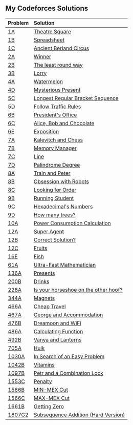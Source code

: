 ## My Codeforces Solutions
| Problem | Solution |
|:--|:--|
| [1A](https://codeforces.com/problemset/problem/1/A) | [Theatre Square](src/1A.cpp) |
| [1B](https://codeforces.com/problemset/problem/1/B) | [Spreadsheet](src/1B.cpp) |
| [1C](https://codeforces.com/problemset/problem/1/C) | [Ancient Berland Circus](src/1C.cpp) |
| [2A](https://codeforces.com/problemset/problem/2/A) | [Winner](src/2A.cpp) |
| [2B](https://codeforces.com/problemset/problem/2/B) | [The least round way](src/2B.cpp) |
| [3B](https://codeforces.com/problemset/problem/3/B) | [Lorry](src/3B.cpp) |
| [4A](https://codeforces.com/problemset/problem/4/A) | [Watermelon](src/4A.cpp) |
| [4D](https://codeforces.com/problemset/problem/4/D) | [Mysterious Present](src/4D.cpp) |
| [5C](https://codeforces.com/problemset/problem/5/C) | [Longest Regular Bracket Sequence](src/5C.cpp) |
| [5D](https://codeforces.com/problemset/problem/5/D) | [Follow Traffic Rules](src/5D.cpp) |
| [6B](https://codeforces.com/problemset/problem/6/B) | [President's Office](src/6B.cpp) |
| [6C](https://codeforces.com/problemset/problem/6/C) | [Alice, Bob and Chocolate](src/6C.cpp) |
| [6E](https://codeforces.com/problemset/problem/6/E) | [Exposition](src/6E.cpp) |
| [7A](https://codeforces.com/problemset/problem/7/A) | [Kalevitch and Chess](src/7A.cpp) |
| [7B](https://codeforces.com/problemset/problem/7/B) | [Memory Manager](src/7B.cpp) |
| [7C](https://codeforces.com/problemset/problem/7/C) | [Line](src/7C.cpp) |
| [7D](https://codeforces.com/problemset/problem/7/D) | [Palindrome Degree](src/7D.cpp) |
| [8A](https://codeforces.com/problemset/problem/8/A) | [Train and Peter](src/8A.cpp) |
| [8B](https://codeforces.com/problemset/problem/8/B) | [Obsession with Robots](src/8B.cpp) |
| [8C](https://codeforces.com/problemset/problem/8/C) | [Looking for Order](src/8C.cpp) |
| [9B](https://codeforces.com/problemset/problem/9/B) | [Running Student](src/9B.cpp) |
| [9C](https://codeforces.com/problemset/problem/9/C) | [Hexadecimal's Numbers](src/9C.cpp) |
| [9D](https://codeforces.com/problemset/problem/9/D) | [How many trees?](src/9D.cpp) |
| [10A](https://codeforces.com/problemset/problem/10/A) | [Power Consumption Calculation](src/10A.cpp) |
| [12A](https://codeforces.com/problemset/problem/12/A) | [Super Agent](src/12A.cpp) |
| [12B](https://codeforces.com/problemset/problem/12/B) | [Correct Solution?](src/12B.cpp) |
| [12C](https://codeforces.com/problemset/problem/12/C) | [Fruits](src/12C.cpp) |
| [16E](https://codeforces.com/problemset/problem/16/E) | [Fish](src/16E.cpp) |
| [61A](https://codeforces.com/problemset/problem/61/A) | [Ultra-Fast Mathematician](src/61A.cpp) |
| [136A](https://codeforces.com/problemset/problem/136/A) | [Presents](src/136A.cpp) |
| [200B](https://codeforces.com/problemset/problem/200/B) | [Drinks](src/200B.cpp) |
| [228A](https://codeforces.com/problemset/problem/228/A) | [Is your horseshoe on the other hoof?](src/228A.cpp) |
| [344A](https://codeforces.com/problemset/problem/344/A) | [Magnets](src/344A.cpp) |
| [466A](https://codeforces.com/problemset/problem/466/A) | [Cheap Travel](src/466A.cpp) |
| [467A](https://codeforces.com/problemset/problem/467/A) | [George and Accommodation](src/467A.cpp) |
| [476B](https://codeforces.com/problemset/problem/476/B) | [Dreamoon and WiFi](src/476B.cpp) |
| [486A](https://codeforces.com/problemset/problem/486/A) | [Calculating Function](src/486A.cpp) |
| [492B](https://codeforces.com/problemset/problem/492/B) | [Vanya and Lanterns](src/492B.cpp) |
| [705A](https://codeforces.com/problemset/problem/705/A) | [Hulk](src/705A.cpp) |
| [1030A](https://codeforces.com/problemset/problem/1030/A) | [In Search of an Easy Problem](src/1030A.cpp) |
| [1042B](https://codeforces.com/problemset/problem/1042/B) | [Vitamins](src/1042B.cpp) |
| [1097B](https://codeforces.com/problemset/problem/1097/B) | [Petr and a Combination Lock](src/1097B.cpp) |
| [1553C](https://codeforces.com/problemset/problem/1553/C) | [Penalty](src/1553C.cpp) |
| [1566B](https://codeforces.com/problemset/problem/1566/B) | [MIN-MEX Cut](src/1566B.cpp) |
| [1566C](https://codeforces.com/problemset/problem/1566/C) | [MAX-MEX Cut](src/1566C.cpp) |
| [1661B](https://codeforces.com/problemset/problem/1661/B) | [Getting Zero](src/1661B.cpp) |
| [1807G2](https://codeforces.com/problemset/problem/1807/G2) | [Subsequence Addition (Hard Version)](src/1807G2.cpp) |

